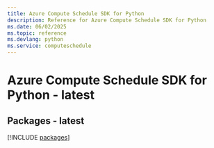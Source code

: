 ```yaml
---
title: Azure Compute Schedule SDK for Python
description: Reference for Azure Compute Schedule SDK for Python
ms.date: 06/02/2025
ms.topic: reference
ms.devlang: python
ms.service: computeschedule
---
```

# Azure Compute Schedule SDK for Python - latest
## Packages - latest
[!INCLUDE [packages](compute-schedule-index.md)]